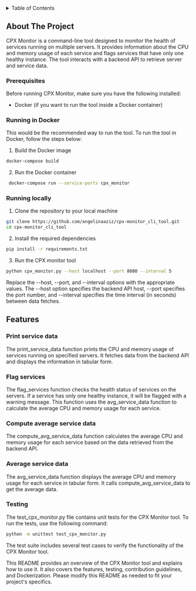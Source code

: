  <!-- Table of Contents -->
 <details>
<summary>Table of Contents</summary>
<ol>
<li><a href="#about-the-project">About The Project</a></li>
<li><a href="#getting-started">Getting Started</a>
    <ul>
        <li><a href="#prerequisites">Prerequisites</a></li>
        <li><a href="#running-in-docker">Running in Docker</a></li>
        <li><a href="#running-locally">Running Locally</a></li>
    </ul>
</li>
<li><a href="#features">Features</a>
    <ul>
        <li><a href="#print-service-data">Print Service Data</a></li>
        <li><a href="#flag-services">Flag Services</a></li>
        <li><a href="#compute-average-service-data">Compute Average Service Data</a></li>
        <li><a href="#average-service-data">Average Service Data</a></li>
    </ul>
</li>
<li><a href="#testing">Testing</a></li>
</ol>
</details>

<!-- ABOUT THE PROJECT -->
## About The Project
CPX Monitor is a command-line tool designed to monitor the health of services running on multiple servers. It provides information about the CPU and memory usage of each service and flags services that have only one healthy instance. The tool interacts with a backend API to retrieve server and service data.

### Prerequisites
Before running CPX Monitor, make sure you have the following installed:

- Docker (if you want to run the tool inside a Docker container)

### Running in Docker
This would be the recommended way to run the tool. To run the tool in Docker, follow the steps below:

1. Build the Docker image
```sh
docker-compose build
```

2. Run the Docker container
```sh
 docker-compose run --service-ports cpx_monitor
```

### Running locally
1. Clone the repository to your local machine
```sh
git clone https://github.com/angelinaaziz/cpx-monitor_cli_tool.git
cd cpx-monitor_cli_tool
```

2. Install the required dependencies
```sh
pip install -r requirements.txt
```

3. Run the CPX monitor tool
```sh
python cpx_monitor.py --host localhost --port 8080 --interval 5
```
Replace the --host, --port, and --interval options with the appropriate values. The --host option specifies the backend API host, --port specifies the port number, and --interval specifies the time interval (in seconds) between data fetches.

<!-- FEATURES -->
## Features

### Print service data
The print_service_data function prints the CPU and memory usage of services running on specified servers. It fetches data from the backend API and displays the information in tabular form.

### Flag services
The flag_services function checks the health status of services on the servers. If a service has only one healthy instance, it will be flagged with a warning message. This function uses the avg_service_data function to calculate the average CPU and memory usage for each service.

### Compute average service data
The compute_avg_service_data function calculates the average CPU and memory usage for each service based on the data retrieved from the backend API.

### Average service data
The avg_service_data function displays the average CPU and memory usage for each service in tabular form. It calls compute_avg_service_data to get the average data.

### Testing
The test_cpx_monitor.py file contains unit tests for the CPX Monitor tool. To run the tests, use the following command:
```sh
python -m unittest test_cpx_monitor.py
```
The test suite includes several test cases to verify the functionality of the CPX Monitor tool.

This README provides an overview of the CPX Monitor tool and explains how to use it. It also covers the features, testing, contribution guidelines, and Dockerization. Please modify this README as needed to fit your project's specifics.